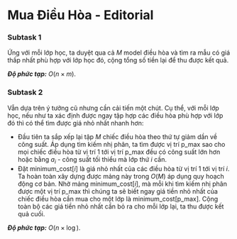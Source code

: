 # Mua Điều Hòa - Editorial

### Subtask 1

Ứng với mỗi lớp học, ta duyệt qua cả $M$ model điều hòa và tìm ra mẫu có giá thấp nhất phù hợp với lớp học đó, cộng tổng số tiền lại để thu được kết quả.

***Độ phức tạp:*** $O(n \times m)$.

### Subtask 2

Vẫn dựa trên ý tưởng cũ nhưng cần cải tiến một chút. Cụ thể, với mỗi lớp học, nếu như ta xác định được ngay tập hợp các điều hòa phù hợp với lớp đó thì có thể tìm được giá nhỏ nhất nhanh hơn:
- Đầu tiên ta sắp xếp lại tập $M$ chiếc điều hòa theo thứ tự giảm dần về công suất. Áp dụng tìm kiếm nhị phân, ta tìm được vị trí $\text{p\_max}$ sao cho mọi chiếc điều hòa từ vị trí $1$ tới vị trí $\text{p\_max}$ đều có công suất lớn hơn hoặc bằng $a_i$ - công suất tối thiểu mà lớp thứ $i$ cần. 
- Đặt $\text{minimum\_cost}[i]$ là giá nhỏ nhất của các điều hòa từ vị trí $1$ tới vị trí $i$. Ta hoàn toàn xây dựng được mảng này trong $O(M)$ áp dụng quy hoạch động cơ bản. Nhờ mảng $\text{minimum\_cost}[i],$ mà mỗi khi tìm kiếm nhị phân được một vị trí $\text{p\_max}$ thì chúng ta sẽ biết ngay giá tiền nhỏ nhất của chiếc điều hòa cần mua cho một lớp là $\text{minimum\_cost}[\text{p\_max}]$. Cộng toàn bộ các giá tiền nhỏ nhất cần bỏ ra cho mỗi lớp lại, ta thu được kết quả cuối.

***Độ phức tạp:*** $O(n \times \log)$.